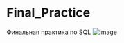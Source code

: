 # Final_Practice
Финальная практика по SQL
![image](https://github.com/Gollandskiy/Final_Practice/assets/126692933/e953ce64-5bfa-4cef-8316-231e3a449a0b)


